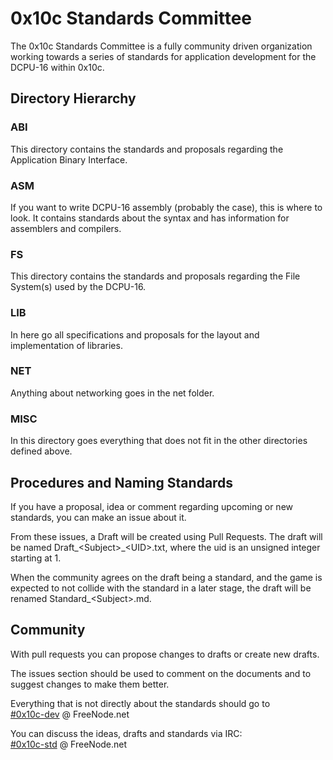 # 0x10c Standards Committee #

The 0x10c Standards Committee is a fully community driven organization working towards a series of standards for application development for the DCPU-16 within 0x10c.

## Directory Hierarchy ##

### ABI ###
This directory contains the standards and proposals regarding the Application Binary Interface.

### ASM ###
If you want to write DCPU-16 assembly (probably the case), this is where to look. It contains standards about the syntax and has information for assemblers and compilers.

### FS ###
This directory contains the standards and proposals regarding the File System(s) used by the DCPU-16.

### LIB ###
In here go all specifications and proposals for the layout and implementation of libraries.

### NET ###
Anything about networking goes in the net folder.

### MISC ###
In this directory goes everything that does not fit in the other directories defined above.


## Procedures and Naming Standards ##

If you have a proposal, idea or comment regarding upcoming or new standards, you can make an issue about it.

From these issues, a Draft will be created using Pull Requests. The draft will be named Draft\_\<Subject\>\_\<UID\>.txt, where the uid is an unsigned integer starting at 1.

When the community agrees on the draft being a standard, and the game is expected to not collide with the standard in a later stage, the draft will be renamed Standard_\<Subject\>.md.


## Community ##

With pull requests you can propose changes to drafts or create new drafts.

The issues section should be used to comment on the documents and to suggest changes to make them better.

Everything that is not directly about the standards should go to  
[#0x10c-dev](irc://irc.freenode.net/#0x10c-dev) @ FreeNode.net

You can discuss the ideas, drafts and standards via IRC:  
[#0x10c-std](irc://irc.freenode.net/#0x10c-std) @ FreeNode.net
